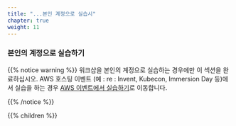 ```yaml
---
title: "...본인 계정으로 실습시"
chapter: true
weight: 11
---
```


### 본인의 계정으로 실습하기

{{% notice warning %}}
워크샵을 본인의 계정으로 실습하는 경우에만 이 섹션을 완료하십시오. AWS 호스팅 이벤트 (예 : re : Invent, Kubecon, Immersion Day 등)에서 실습을 하는 경우
 [AWS 이벤트에서 실습하기](../aws_event/)로 이동합니다.
 
{{% /notice %}}

{{% children %}}
